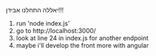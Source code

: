 יאללה התחלנו אבידן!!!
1. run 'node index.js'
2. go to http://localhost:3000/
3. look at line 24 in index.js for another endpoint
4. maybe i'll develop the front more with angular


